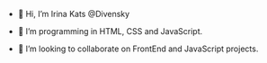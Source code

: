 - 👋 Hi, I’m Irina Kats @Divensky

- 🌱 I’m programming in HTML, CSS and JavaScript. 

- 💞️ I’m looking to collaborate on FrontEnd and JavaScript projects. 

<!---
Divensky/Divensky is a ✨ special ✨ repository because its `README.md` (this file) appears on your GitHub profile.
You can click the Preview link to take a look at your changes.
--->
